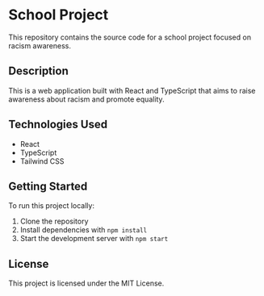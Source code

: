 # School Project

This repository contains the source code for a school project focused on racism awareness.

## Description

This is a web application built with React and TypeScript that aims to raise awareness about racism and promote equality.

## Technologies Used

- React
- TypeScript
- Tailwind CSS

## Getting Started

To run this project locally:

1. Clone the repository
2. Install dependencies with `npm install`
3. Start the development server with `npm start`

## License

This project is licensed under the MIT License. 